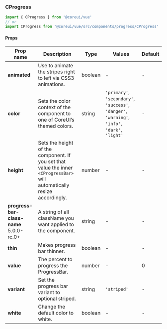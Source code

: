 ### CProgress

```jsx
import { CProgress } from '@coreui/vue'
// or
import CProgress from '@coreui/vue/src/components/progress/CProgress'
```

#### Props

| Prop name                                                                         | Description                                                                                                               | Type    | Values                                                                                          | Default |
| --------------------------------------------------------------------------------- | ------------------------------------------------------------------------------------------------------------------------- | ------- | ----------------------------------------------------------------------------------------------- | ------- |
| **animated**                                                                      | Use to animate the stripes right to left via CSS3 animations.                                                             | boolean | -                                                                                               | -       |
| **color**                                                                         | Sets the color context of the component to one of CoreUI’s themed colors.                                                 | string  | `'primary'`, `'secondary'`, `'success'`, `'danger'`, `'warning'`, `'info'`, `'dark'`, `'light'` | -       |
| **height**                                                                        | Sets the height of the component. If you set that value the inner `<CProgressBar>` will automatically resize accordingly. | number  | -                                                                                               | -       |
| **progress-bar-class-name** <br><div class="badge bg-primary">5.0.0-rc.0+</div> | A string of all className you want applied to the <CProgressBar/> component.                                              | string  | -                                                                                               | -       |
| **thin**                                                                          | Makes progress bar thinner.                                                                                               | boolean | -                                                                                               | -       |
| **value**                                                                         | The percent to progress the ProgressBar.                                                                                  | number  | -                                                                                               | 0       |
| **variant**                                                                       | Set the progress bar variant to optional striped.                                                                         | string  | `'striped'`                                                                                     | -       |
| **white**                                                                         | Change the default color to white.                                                                                        | boolean | -                                                                                               | -       |
